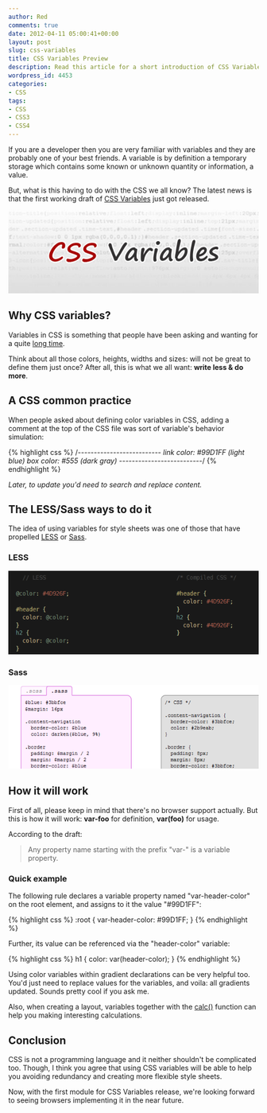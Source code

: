 ```yaml
---
author: Red
comments: true
date: 2012-04-11 05:00:41+00:00
layout: post
slug: css-variables
title: CSS Variables Preview
description: Read this article for a short introduction of CSS Variables.
wordpress_id: 4453
categories:
- CSS
tags:
- CSS
- CSS3
- CSS4
---
```


If you are a developer then you are very familiar with variables and they are probably one of your best friends. A variable is by definition a temporary storage which contains some known or unknown quantity or information, a value. 

But, what is this having to do with the CSS we all know? The latest news is that the first working draft of [CSS Variables](http://www.w3.org/TR/css-variables/) just got released.

![](/wp-content/uploads/2012/04/css-variables.jpg)

<!-- more -->

## Why CSS variables?


Variables in CSS is something that people have been asking and wanting for a quite [long time](http://disruptive-innovations.com/zoo/cssvariables/). 

Think about all those colors, heights, widths and sizes: will not be great to define them just once? After all, this is what we all want: **write less & do more**.

## A CSS common practice

When people asked about defining color variables in CSS, adding a comment at the top of the CSS file was sort of variable's behavior simulation:


{% highlight css %}
/*--------------------------
link color: #99D1FF (light blue)
box color: #555 (dark gray)
--------------------------*/
{% endhighlight %}

_Later, to update you'd need to search and replace content._

## The LESS/Sass ways to do it

The idea of using variables for style sheets was one of those that have propelled [LESS](http://lesscss.org/) or [Sass](http://sass-lang.com/).


### LESS

![LESS](/wp-content/uploads/2012/04/less-variables.png)

### Sass

![Sass](/wp-content/uploads/2012/04/sass-variables.png)

## How it will work

First of all, please keep in mind that there's no browser support actually. But this is how it will work: **var-foo** for definition, **var(foo)** for usage.

According to the draft:

> Any property name starting with the prefix "var-" is a variable property.


### Quick example

The following rule declares a variable property named "var-header-color" on the root element, and assigns to it the value "#99D1FF":
    
{% highlight css %}
:root {
  var-header-color: #99D1FF;
}
{% endhighlight %}    

Further, its value can be referenced via the "header-color" variable:

{% highlight css %}
h1 { 
  color: var(header-color); 
}
{% endhighlight %}

Using color variables within gradient declarations can be very helpful too. You'd just need to replace values for the variables, and voila: all gradients updated. Sounds pretty cool if you ask me.

Also, when creating a layout, variables together with the [calc()](http://www.w3.org/TR/css3-values/#calc0) function can help you making interesting calculations.

## Conclusion

CSS is not a programming language and it neither shouldn't be complicated too. Though, I think you agree that using CSS variables will be able to help you avoiding redundancy and creating more flexible style sheets. 

Now, with the first module for CSS Variables release, we're looking forward to seeing browsers implementing it in the near future.